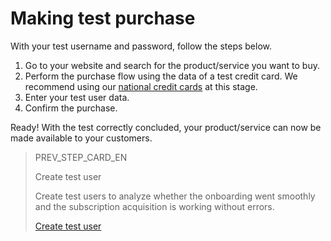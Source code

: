 # Making test purchase

With your test username and password, follow the steps below.

1. Go to your website and search for the product/service you want to buy.
2. Perform the purchase flow using the data of a test credit card. We recommend using our [national credit cards](https://www.mercadopago[FAKER][URL][DOMAIN]/developers/en/guides/resources/localization/local-cards) at this stage.
3. Enter your test user data.
4. Confirm the purchase.

Ready! With the test correctly concluded, your product/service can now be made available to your customers.

> PREV_STEP_CARD_EN
>
> Create test user
>
> Create test users to analyze whether the onboarding went smoothly and the subscription acquisition is working without errors.
>
> [Create test user](https://www.mercadopago[FAKER][URL][DOMAIN]/developers/en/guides/testing/create-test-user)